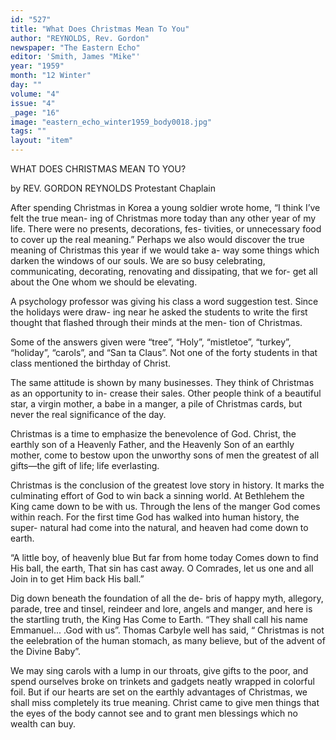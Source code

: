 ```yaml
---
id: "527"
title: "What Does Christmas Mean To You"
author: "REYNOLDS, Rev. Gordon"
newspaper: "The Eastern Echo"
editor: 'Smith, James "Mike"'
year: "1959"
month: "12 Winter"
day: ""
volume: "4"
issue: "4"
_page: "16"
image: "eastern_echo_winter1959_body0018.jpg"
tags: ""
layout: "item"
---
```

WHAT DOES CHRISTMAS
MEAN TO YOU?

by REV. GORDON REYNOLDS
Protestant Chaplain

After spending Christmas in Korea a young
soldier wrote home, “I think I’ve felt the true mean-
ing of Christmas more today than any other year of
my life. There were no presents, decorations, fes-
tivities, or unnecessary food to cover up the real
meaning.” Perhaps we also would discover the true
meaning of Christmas this year if we would take a-
way some things which darken the windows of our
souls. We are so busy celebrating, communicating,
decorating, renovating and dissipating, that we for-
get all about the One whom we should be elevating.

A psychology professor was giving his class a
word suggestion test. Since the holidays were draw-
ing near he asked the students to write the first
thought that flashed through their minds at the men-
tion of Christmas.

Some of the answers given were “tree”, “Holy”,
“mistletoe”, “turkey”, “holiday”, “carols”, and “San
ta Claus”. Not one of the forty students in that class
mentioned the birthday of Christ.

The same attitude is shown by many businesses.
They think of Christmas as an opportunity to in-
crease their sales. Other people think of a beautiful
star, a virgin mother, a babe in a manger, a pile of
Christmas cards, but never the real significance of
the day.

Christmas is a time to emphasize the benevolence
of God. Christ, the earthly son of a Heavenly Father,
and the Heavenly Son of an earthly mother, come to
bestow upon the unworthy sons of men the greatest
of all gifts—the gift of life; life everlasting.

Christmas is the conclusion of the greatest love
story in history. It marks the culminating effort of
God to win back a sinning world. At Bethlehem the
King came down to be with us. Through the lens of
the manger God comes within reach. For the first
time God has walked into human history, the super-
natural had come into the natural, and heaven had
come down to earth.

“A little boy, of heavenly blue
But far from home today
Comes down to find His ball, the earth,
That sin has cast away.
O Comrades, let us one and all
Join in to get Him back His ball.”

Dig down beneath the foundation of all the de-
bris of happy myth, allegory, parade, tree and tinsel,
reindeer and lore, angels and manger, and here is the
startling truth, the King Has Come to Earth. “They
shall call his name Emmanuel... .God with us”.
Thomas Carbyle well has said, “ Christmas is not the
eelebration of the human stomach, as many believe,
but of the advent of the Divine Baby”.

We may sing carols with a lump in our throats,
give gifts to the poor, and spend ourselves broke on
trinkets and gadgets neatly wrapped in colorful foil.
But if our hearts are set on the earthly advantages of
Christmas, we shall miss completely its true meaning.
Christ came to give men things that the eyes of the
body cannot see and to grant men blessings which no
wealth can buy.
